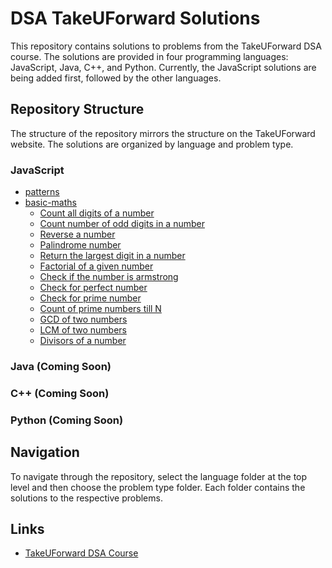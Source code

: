 # DSA TakeUForward Solutions

This repository contains solutions to problems from the TakeUForward DSA course. The solutions are provided in four programming languages: JavaScript, Java, C++, and Python. Currently, the JavaScript solutions are being added first, followed by the other languages.

## Repository Structure

The structure of the repository mirrors the structure on the TakeUForward website. The solutions are organized by language and problem type.

### JavaScript

- [patterns](js/patterns)
- [basic-maths](js/basic-maths)
  - [Count all digits of a number](js/basic-maths/count_all_digits_of_a_number.js)
  - [Count number of odd digits in a number](js/basic-maths/count_number_of_odd_digits_in_a_number.js)
  - [Reverse a number](js/basic-maths/reverse_a_number.js)
  - [Palindrome number](js/basic-maths/palindrome_number.js)
  - [Return the largest digit in a number](js/basic-maths/return_the_largest_digit_in_a_number.js)
  - [Factorial of a given number](js/basic-maths/factorial_of_a_given_number.js)
  - [Check if the number is armstrong](js/basic-maths/check_if_the_number_is_armstrong.js)
  - [Check for perfect number](js/basic-maths/check_for_perfect_number.js)
  - [Check for prime number](js/basic-maths/check_for_prime_number.js)
  - [Count of prime numbers till N](js/basic-maths/count_of_prime_numbers_till_N.js)
  - [GCD of two numbers](js/basic-maths/gcd_of_two_numbers.js)
  - [LCM of two numbers](js/basic-maths/lcm_of_two_numbers.js)
  - [Divisors of a number](js/basic-maths/divisors_of_a_number.js)

### Java (Coming Soon)

### C++ (Coming Soon)

### Python (Coming Soon)

## Navigation

To navigate through the repository, select the language folder at the top level and then choose the problem type folder. Each folder contains the solutions to the respective problems.

## Links

- [TakeUForward DSA Course](https://takeuforward.org/)
